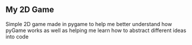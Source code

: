 ## My 2D Game

Simple 2D game made in pygame to help me better understand how pyGame
works as well as helping me learn how to abstract different ideas
into code